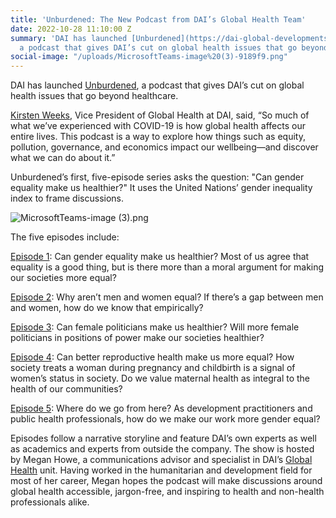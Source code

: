 ```yaml
---
title: 'Unburdened: The New Podcast from DAI’s Global Health Team'
date: 2022-10-28 11:10:00 Z
summary: 'DAI has launched [Unburdened](https://dai-global-developments.com/unburdened-podcast),
  a podcast that gives DAI’s cut on global health issues that go beyond healthcare. '
social-image: "/uploads/MicrosoftTeams-image%20(3)-9189f9.png"
---
```


DAI has launched [Unburdened](https://dai-global-developments.com/unburdened-podcast), a podcast that gives DAI’s cut on global health issues that go beyond healthcare. 

[Kirsten Weeks](https://www.dai.com/who-we-are/our-team/kirsten-weeks), Vice President of Global Health at DAI, said, “So much of what we’ve experienced with COVID-19 is how global health affects our entire lives. This podcast is a way to explore how things such as equity, pollution, governance, and economics impact our wellbeing—and discover what we can do about it.” 

Unburdened’s first, five-episode series asks the question: "Can gender equality make us healthier?" It uses the United Nations’ gender inequality index to frame discussions. 

![MicrosoftTeams-image (3).png](/uploads/MicrosoftTeams-image%20(3).png)

The five episodes include: 

[Episode 1](https://dai-global-developments.com/unburdened-season-1/episode-1/): Can gender equality make us healthier? Most of us agree that equality is a good thing, but is there more than a moral argument for making our societies more equal?  

[Episode 2](https://dai-global-developments.com/unburdened-season-1/episode-2/): Why aren’t men and women equal? If there’s a gap between men and women, how do we know that empirically?  

[Episode 3](https://dai-global-developments.com/unburdened-season-1/episode-3/): Can female politicians make us healthier? Will more female politicians in positions of power make our societies healthier?   

[Episode 4](https://dai-global-developments.com/unburdened-season-1/episode-4/): Can better reproductive health make us more equal? How society treats a woman during pregnancy and childbirth is a signal of women’s status in society. Do we value maternal health as integral to the health of our communities?  

[Episode 5](https://dai-global-developments.com/unburdened-season-1/episode-5/): Where do we go from here? As development practitioners and public health professionals, how do we make our work more gender equal?   

Episodes follow a narrative storyline and feature DAI’s own experts as well as academics and experts from outside the company. The show is hosted by Megan Howe, a communications advisor and specialist in DAI’s [Global Health](https://www.dai.com/our-work/solutions/global-health) unit. Having worked in the humanitarian and development field for most of her career, Megan hopes the podcast will make discussions around global health accessible, jargon-free, and inspiring to health and non-health professionals alike.  